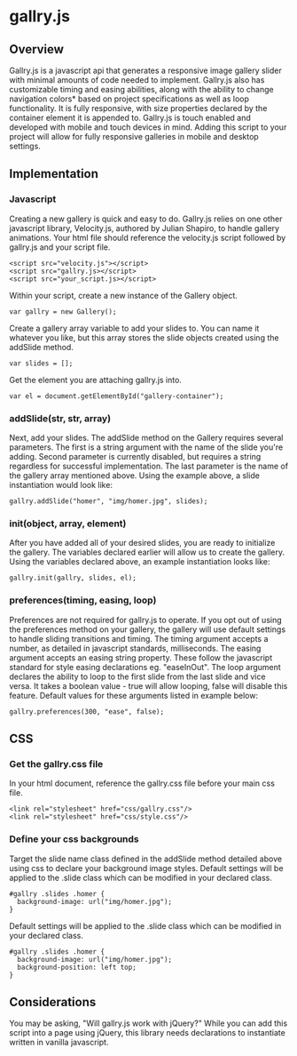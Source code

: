 # gallry.js
## Overview
Gallry.js is a javascript api that generates a responsive image gallery slider with minimal amounts of code needed to implement. Gallry.js also has customizable timing and easing abilities, along with the ability to change navigation colors* based on project specifications as well as loop functionality. It is fully responsive, with size properties declared by the container element it is appended to. Gallry.js is touch enabled and developed with mobile and touch devices in mind. Adding this script to your project will allow for fully responsive galleries in mobile and desktop settings.

## Implementation

### Javascript 
Creating a new gallery is quick and easy to do. Gallry.js relies on one other javascript library, Velocity.js, authored by Julian Shapiro, to handle gallery animations. Your html file should reference the velocity.js script followed by gallry.js and your script file.

```
<script src="velocity.js"></script>
<script src="gallry.js></script>
<script src="your_script.js></script>
```

Within your script, create a new instance of the Gallery object.

```
var gallry = new Gallery();
```
Create a gallery array variable to add your slides to. You can name it whatever you like, but this array stores the slide objects created using the addSlide method.
```
var slides = [];
```
Get the element you are attaching gallry.js into.
```
var el = document.getElementById("gallery-container");
```
### addSlide(str, str, array)
Next, add your slides. The addSlide method on the Gallery requires several parameters. The first is a string argument with the name of the slide you're adding. Second parameter is currently disabled, but requires a string regardless for successful implementation. The last parameter is the name of the gallery array mentioned above. Using the example above, a slide instantiation would look like:
```
gallry.addSlide("homer", "img/homer.jpg", slides);
```
### init(object, array, element)
After you have added all of your desired slides, you are ready to initialize the gallery. The variables declared earlier will allow us to create the gallery. Using the variables declared above, an example instantiation looks like:
```
gallry.init(gallry, slides, el);
```
### preferences(timing, easing, loop)
Preferences are not required for gallry.js to operate. If you opt out of using the preferences method on your gallery, the gallery will use default settings to handle sliding transitions and timing. The timing argument accepts a number, as detailed in javascript standards, milliseconds. The easing argument accepts an easing string property. These follow the javascript standard for style easing declarations eg. "easeInOut". The loop argument declares the ability to loop to the first slide from the last slide and vice versa. It takes a boolean value - true will allow looping, false will disable this feature.
Default values for these arguments listed in example below:
```
gallry.preferences(300, "ease", false);
```

## CSS
### Get the gallry.css file
In your html document, reference the gallry.css file before your main css file. 
```
<link rel="stylesheet" href="css/gallry.css"/>
<link rel="stylesheet" href="css/style.css"/>
```
### Define your css backgrounds
Target the slide name class defined in the addSlide method detailed above using css to declare your background image styles. Default settings will be applied to the .slide class which can be modified in your declared class. 
```
#gallry .slides .homer {
  background-image: url("img/homer.jpg");
}
```
Default settings will be applied to the .slide class which can be modified in your declared class. 
```
#gallry .slides .homer {
  background-image: url("img/homer.jpg");
  background-position: left top;
}
```

## Considerations 
You may be asking, "Will gallry.js work with jQuery?" While you can add this script into a page using jQuery, this library needs declarations to instantiate written in vanilla javascript. 






